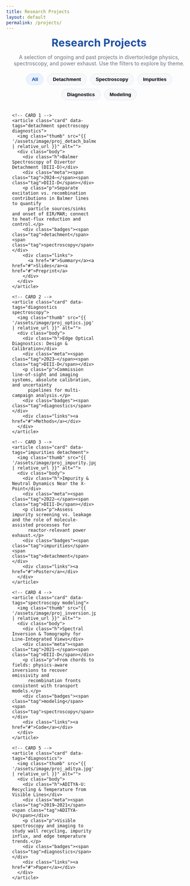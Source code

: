 ```yaml
---
title: Research Projects
layout: default
permalink: /projects/
---
```


<style>
/* ====== Projects page ====== */
:root{
  --page-w: 1100px;
  --ink:#0d3ea9; --ink-2:#1a4fa3; --muted:#6b7280;
  --card:#fff; --bg:transparent; --ring:#e6e6e6;
}

.projects-wrap{max-width:var(--page-w);margin:0 auto;padding:0 1rem 2rem}
.projects-title{text-align:center;font-weight:700;letter-spacing:.2px;margin:.2rem 0 1.2rem;
  font-size:clamp(1.8rem,2.6vw,2.2rem);color:var(--ink-2)}
.projects-sub{color:var(--muted);text-align:center;margin:-.4rem auto 1.2rem;max-width:800px}

/* filter bar */
.filters{display:flex;gap:10px;flex-wrap:wrap;justify-content:center;margin:10px 0 20px}
.filter-btn{border:1px solid var(--ring);background:#f7f8fb;border-radius:999px;padding:7px 14px;
  font-weight:600;cursor:pointer}
.filter-btn.active{background:#eaf2fd;color:var(--ink);border-color:#cfe0ff}

/* grid */
.grid{display:grid;grid-template-columns:repeat(3,minmax(0,1fr));gap:18px}
@media (max-width:980px){.grid{grid-template-columns:repeat(2,1fr)}}
@media (max-width:620px){.grid{grid-template-columns:1fr}}

/* card */
.card{background:var(--card);border:1px solid var(--ring);border-radius:12px;overflow:hidden;
  transition:box-shadow .2s, transform .1s}
.card:hover{box-shadow:0 8px 24px rgba(13,62,169,.12);transform:translateY(-1px)}
.thumb{aspect-ratio: 16/9;object-fit:cover;width:100%;display:block;background:#f4f6fb}
.body{padding:14px 16px 16px}
.h{margin:2px 0 6px;font-weight:700;color:#0d3ea9;font-size:1.05rem}
.meta{display:flex;gap:10px;flex-wrap:wrap;margin:0 0 8px;color:var(--muted);font-size:.92rem}
.tag{border:1px solid var(--ring);border-radius:999px;padding:2px 8px;font-size:.82rem}
.p{color:#222;line-height:1.55;margin:0}
.links{display:flex;gap:12px;margin-top:10px}
.links a{color:var(--ink);text-decoration:underline}

/* small badge row */
.badges{display:flex;gap:6px;flex-wrap:wrap;margin:8px 0 0}
</style>

<div class="projects-wrap">
  <h1 class="projects-title">Research Projects</h1>
  <p class="projects-sub">
    A selection of ongoing and past projects in divertor/edge physics, spectroscopy, and power exhaust.
    Use the filters to explore by theme.
  </p>

  <!-- Filters -->
  <div class="filters" id="filters">
    <button class="filter-btn active" data-tag="all">All</button>
    <button class="filter-btn" data-tag="detachment">Detachment</button>
    <button class="filter-btn" data-tag="spectroscopy">Spectroscopy</button>
    <button class="filter-btn" data-tag="impurities">Impurities</button>
    <button class="filter-btn" data-tag="diagnostics">Diagnostics</button>
    <button class="filter-btn" data-tag="modeling">Modeling</button>
  </div>

  <!-- Grid -->
  <div class="grid" id="grid">

    <!-- CARD 1 -->
    <article class="card" data-tags="detachment spectroscopy diagnostics">
      <img class="thumb" src="{{ '/assets/image/proj_detach_balmer.jpg' | relative_url }}" alt="">
      <div class="body">
        <div class="h">Balmer Spectroscopy of Divertor Detachment (DIII-D)</div>
        <div class="meta"><span class="tag">2024–</span><span class="tag">DIII-D</span></div>
        <p class="p">Separate excitation vs. recombination contributions in Balmer lines to quantify
          particle sources/sinks and onset of EIR/MAR; connect to heat-flux reduction and control.</p>
        <div class="badges"><span class="tag">detachment</span><span class="tag">spectroscopy</span></div>
        <div class="links">
          <a href="#">Summary</a><a href="#">Slides</a><a href="#">Preprint</a>
        </div>
      </div>
    </article>

    <!-- CARD 2 -->
    <article class="card" data-tags="diagnostics spectroscopy">
      <img class="thumb" src="{{ '/assets/image/proj_optics.jpg' | relative_url }}" alt="">
      <div class="body">
        <div class="h">Edge Optical Diagnostics: Design & Calibration</div>
        <div class="meta"><span class="tag">2023–</span><span class="tag">DIII-D</span></div>
        <p class="p">Commission line-of-sight and imaging systems, absolute calibration, and uncertainty
          pipelines for multi-campaign analysis.</p>
        <div class="badges"><span class="tag">diagnostics</span></div>
        <div class="links"><a href="#">Methods</a></div>
      </div>
    </article>

    <!-- CARD 3 -->
    <article class="card" data-tags="impurities detachment">
      <img class="thumb" src="{{ '/assets/image/proj_impurity.jpg' | relative_url }}" alt="">
      <div class="body">
        <div class="h">Impurity & Neutral Dynamics Near the X-Point</div>
        <div class="meta"><span class="tag">2022–</span><span class="tag">DIII-D</span></div>
        <p class="p">Assess impurity screening vs. leakage and the role of molecule-assisted processes for
          reactor-relevant power exhaust.</p>
        <div class="badges"><span class="tag">impurities</span><span class="tag">detachment</span></div>
        <div class="links"><a href="#">Poster</a></div>
      </div>
    </article>

    <!-- CARD 4 -->
    <article class="card" data-tags="spectroscopy modeling">
      <img class="thumb" src="{{ '/assets/image/proj_inversion.jpg' | relative_url }}" alt="">
      <div class="body">
        <div class="h">Spectral Inversion & Tomography for Line-Integrated Views</div>
        <div class="meta"><span class="tag">2021–</span><span class="tag">DIII-D</span></div>
        <p class="p">From chords to fields: physics-aware inversions to recover emissivity and
          recombination fronts consistent with transport models.</p>
        <div class="badges"><span class="tag">modeling</span><span class="tag">spectroscopy</span></div>
        <div class="links"><a href="#">Code</a></div>
      </div>
    </article>

    <!-- CARD 5 -->
    <article class="card" data-tags="diagnostics">
      <img class="thumb" src="{{ '/assets/image/proj_aditya.jpg' | relative_url }}" alt="">
      <div class="body">
        <div class="h">ADITYA-U: Recycling & Temperature from Visible Lines</div>
        <div class="meta"><span class="tag">2019–2021</span><span class="tag">ADITYA-U</span></div>
        <p class="p">Visible spectroscopy and imaging to study wall recycling, impurity influx, and edge temperature trends.</p>
        <div class="badges"><span class="tag">diagnostics</span></div>
        <div class="links"><a href="#">Paper</a></div>
      </div>
    </article>

  </div>
</div>

<script>
/* simple tag filter */
const buttons=[...document.querySelectorAll('.filter-btn')];
const cards=[...document.querySelectorAll('.card')];
buttons.forEach(b=>b.addEventListener('click',()=>{
  buttons.forEach(x=>x.classList.remove('active')); b.classList.add('active');
  const tag=b.dataset.tag;
  cards.forEach(c=>{
    const have = c.dataset.tags.split(' ');
    c.style.display = (tag==='all'||have.includes(tag)) ? '' : 'none';
  });
}));
</script>
